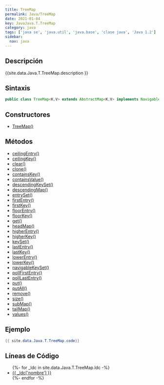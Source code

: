 ```yaml
---
title: TreeMap
permalink: Java/TreeMap
date: 2021-01-04
key: JavaJava.T.TreeMap
category: java
tags: ['java se', 'java.util', 'java.base', 'clase java', 'Java 1.2']
sidebar: 
  nav: java
---
```


## Descripción
{{site.data.Java.T.TreeMap.description }}

## Sintaxis
~~~java
public class TreeMap<K,V> extends AbstractMap<K,V> implements NavigableMap<K,V>, Cloneable, Serializable
~~~

## Constructores
* [TreeMap()](/Java/TreeMap/TreeMap/)

## Métodos
* [ceilingEntry()](/Java/TreeMap/ceilingEntry)
* [ceilingKey()](/Java/TreeMap/ceilingKey)
* [clear()](/Java/TreeMap/clear)
* [clone()](/Java/TreeMap/clone)
* [containsKey()](/Java/TreeMap/containsKey)
* [containsValue()](/Java/TreeMap/containsValue)
* [descendingKeySet()](/Java/TreeMap/descendingKeySet)
* [descendingMap()](/Java/TreeMap/descendingMap)
* [entrySet()](/Java/TreeMap/entrySet)
* [firstEntry()](/Java/TreeMap/firstEntry)
* [firstKey()](/Java/TreeMap/firstKey)
* [floorEntry()](/Java/TreeMap/floorEntry)
* [floorKey()](/Java/TreeMap/floorKey)
* [get()](/Java/TreeMap/get)
* [headMap()](/Java/TreeMap/headMap)
* [higherEntry()](/Java/TreeMap/higherEntry)
* [higherKey()](/Java/TreeMap/higherKey)
* [keySet()](/Java/TreeMap/keySet)
* [lastEntry()](/Java/TreeMap/lastEntry)
* [lastKey()](/Java/TreeMap/lastKey)
* [lowerEntry()](/Java/TreeMap/lowerEntry)
* [lowerKey()](/Java/TreeMap/lowerKey)
* [navigableKeySet()](/Java/TreeMap/navigableKeySet)
* [pollFirstEntry()](/Java/TreeMap/pollFirstEntry)
* [pollLastEntry()](/Java/TreeMap/pollLastEntry)
* [put()](/Java/TreeMap/put)
* [putAll()](/Java/TreeMap/putAll)
* [remove()](/Java/TreeMap/remove)
* [size()](/Java/TreeMap/size)
* [subMap()](/Java/TreeMap/subMap)
* [tailMap()](/Java/TreeMap/tailMap)
* [values()](/Java/TreeMap/values)

## Ejemplo
~~~java
{{ site.data.Java.T.TreeMap.code}}
~~~

## Líneas de Código
<ul>
{%- for _ldc in site.data.Java.T.TreeMap.ldc -%}
   <li>
       <a href="{{_ldc['url'] }}">{{ _ldc['nombre'] }}</a>
   </li>
{%- endfor -%}
</ul>
